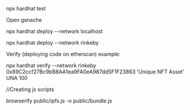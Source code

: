 npx hardhat test

Open ganache

npx hardhat deploy --network localhost

npx hardhat deploy --network rinkeby

Verify (deploying code on etherscan) example:

npx hardhat verify --network rinkeby 0x89C2ccf27Bc9bB8AA1ea9FA0eA987dd5F1F23863 'Unique NFT Asset' UNA 100

//Creating js scripts

browserify public/ipfs.js -o public/bundle.js
